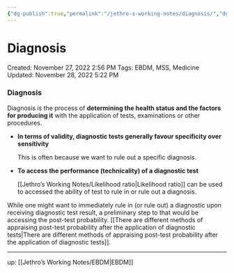 ```yaml
---
{"dg-publish":true,"permalink":"/jethro-s-working-notes/diagnosis/","dgPassFrontmatter":true}
---
```



# Diagnosis

Created: November 27, 2022 2:56 PM
Tags: EBDM, MSS, Medicine
Updated: November 28, 2022 5:22 PM

### Diagnosis

Diagnosis is the process of ********determining the health status and the factors for producing it******** with the application of tests, examinations or other procedures.

- **************************************************************************************************************************************************In terms of validity, diagnostic tests generally favour specificity over sensitivity**************************************************************************************************************************************************
    
    This is often because we want to rule out a specific diagnosis.
    
- ****************To access the performance (technicality) of a diagnostic test****************
    
    [[Jethro’s Working Notes/Likelihood ratio\|Likelihood ratio]] can be used to accessed the ability of test to rule in or rule out a diagnosis.
    

While one might want to immediately rule in (or rule out) a diagnostic upon receiving diagnostic test result, a preliminary step to that would be accessing the post-test probability. [[There are different methods of appraising post-test probability after the application of diagnostic tests\|There are different methods of appraising post-test probability after the application of diagnostic tests]].

---

up: [[Jethro’s Working Notes/EBDM\|EBDM]]